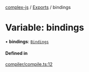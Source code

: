 [complex-js](../README.md) / [Exports](../modules.md) / bindings

# Variable: bindings

• **bindings**: [`Bindings`](../types/Bindings.md)

#### Defined in

[compiler/compile.ts:12](https://github.com/patrickroberts/complex/blob/master/src/compiler/compile.ts#L12)
